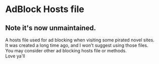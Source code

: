 # AdBlock Hosts file
## Note it's now unmaintained.

A hosts file used for ad blocking when visiting some pirated novel sites.  
It was created a long time ago, and I won't suggest using those files.  
You may consider other ad blocking hosts file or methods.  
Love ya'll
